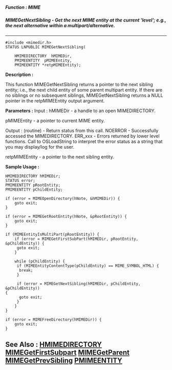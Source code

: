 ##### Function : MIME
##### MIMEGetNextSibling - Get the next MIME entity at the current 'level'; e.g., the next alternative within a multipart/alternative.
---
```
#include <mimedir.h>
STATUS LNPUBLIC MIMEGetNextSibling(

	HMIMEDIRECTORY  hMIMEDir,
	PMIMEENTITY  pMIMEEntity,
	PMIMEENTITY *retpMIMEEntity);
```
**Description :**

This function MIMEGetNextSibling returns a pointer to the next sibling entity; 
i.e., the next child entity of some parent multipart entity.  If there are no 
siblings or no subsequent siblings, MIMEGetNextSibling returns a NULL pointer 
in the retpMIMEEntity output argument.

**Parameters :**
Input :
hMIMEDir  -  a handle to an open MIMEDIRECTORY.

pMIMEEntity  -  a pointer to current MIME entity.

Output :
(routine)  -  Return status from this call.
	NOERROR - Successfully accessed the MIMEDIRECTORY.
	ERR_xxx - Errors returned by lower level functions.  Call to OSLoadString to interpret the error status as a string that you may display/log for the user.



retpMIMEEntity  -  a pointer to the next sibling entity.


**Sample Usage :**
```
HMIMEDIRECTORY hMIMEDir;
STATUS error;
PMIMEENTITY pRootEntity;
PMIMEENTITY pChildEntity;

if (error = MIMEOpenDirectory(hNote, &hMIMEDir)) {
	goto exit;
}

if (error = MIMEGetRootEntity(hNote, &pRootEntity)) {
	goto exit;
}

if (MIMEEntityIsMultiPart(pRootEntity)) {
	if (error = MIMEGetFirstSubPart(hMIMEDir, pRootEntity, &pChildEntity)) {
	 goto exit;
	}

	while (pChildEntity) {
	 if (MIMEEntityContentType(pChildEntity) == MIME_SYMBOL_HTML) {
	  break;
	 }

	 if (error = MIMEGetNextSibling(hMIMEDir, pChildEntity, &pChildEntity)) 
{
	  goto exit;
	 }
	}
}

if (error = MIMEFreeDirectory(hMIMEDir)) {
	goto exit;
}

```
**See Also :**
[HMIMEDIRECTORY](/reference/Data/HMIMEDIRECTORY)
[MIMEGetFirstSubpart](/reference/Func/MIMEGetFirstSubpart)
[MIMEGetParent](/reference/Func/MIMEGetParent)
[MIMEGetPrevSibling](/reference/Func/MIMEGetPrevSibling)
[PMIMEENTITY](/reference/Data/PMIMEENTITY)
---
